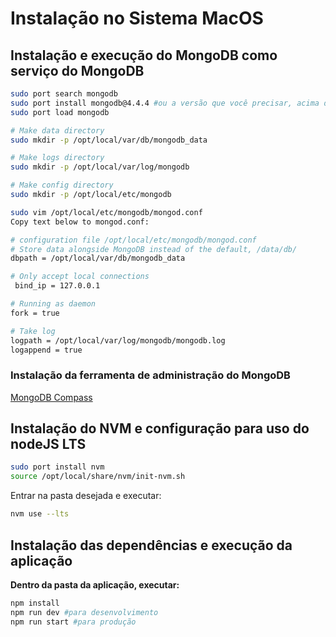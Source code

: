 # Instalação no Sistema MacOS

## Instalação  e execução do MongoDB como serviço do MongoDB

```bash
sudo port search mongodb
sudo port install mongodb@4.4.4 #ou a versão que você precisar, acima de 4.4.4
sudo port load mongodb

# Make data directory
sudo mkdir -p /opt/local/var/db/mongodb_data

# Make logs directory
sudo mkdir -p /opt/local/var/log/mongodb

# Make config directory
sudo mkdir -p /opt/local/etc/mongodb

sudo vim /opt/local/etc/mongodb/mongod.conf
Copy text below to mongod.conf:

# configuration file /opt/local/etc/mongodb/mongod.conf
# Store data alongside MongoDB instead of the default, /data/db/
dbpath = /opt/local/var/db/mongodb_data

# Only accept local connections
 bind_ip = 127.0.0.1

# Running as daemon
fork = true

# Take log
logpath = /opt/local/var/log/mongodb/mongodb.log
logappend = true
```

### Instalação da ferramenta de administração do MongoDB

[MongoDB Compass](www.mongodb.com/try/download/compass) 



## Instalação do NVM e configuração para uso do nodeJS LTS

```bash
sudo port install nvm
source /opt/local/share/nvm/init-nvm.sh
```

Entrar na pasta desejada e executar:
```bash
nvm use --lts
```
## Instalação das dependências e execução da aplicação

**Dentro da pasta da aplicação, executar:** 

```bash
npm install
npm run dev #para desenvolvimento
npm run start #para produção
```
